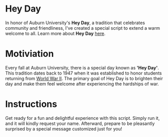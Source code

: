 # Hey Day

In honor of Auburn University's **Hey Day**, a tradition that celebrates community and friendliness, I've created a special script to extend a warm welcome to all. Learn more about **Hey Day** [here](https://sga.auburn.edu/hey-day/).

# Motiviation

Every fall at Auburn University, there is a special day known as **'Hey Day'**. This tradition dates back to 1947 when it was established to honor students returning from [World War II](https://www.history.com/topics/world-war-ii). The primary goal of Hey Day is to brighten their day and make them feel welcome after experiencing the hardships of war.

# Instructions

Get ready for a fun and delightful experience with this script. Simply run it, and it will kindly request your name. Afterward, prepare to be pleasantly surprised by a special message customized just for you!
